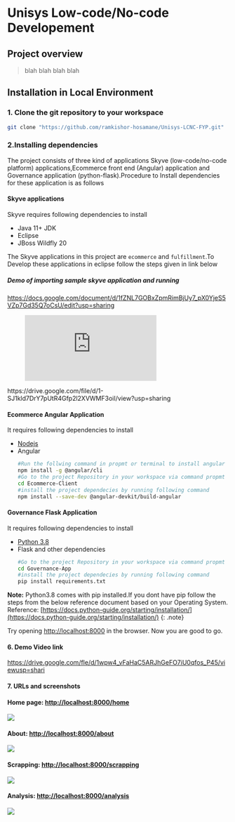# Unisys Low-code/No-code Developement

## Project overview
> blah blah blah blah 

## Installation in Local Environment
> 

### 1. Clone the git repository to your workspace
```bash
git clone "https://github.com/ramkishor-hosamane/Unisys-LCNC-FYP.git"

```

### 2.Installing  dependencies
The project consists of three kind of applications Skyve (low-code/no-code platform) applications,Ecommerce front end (Angular) application and Governance application (python-flask).Procedure to Install dependencies for these application is as follows 

#### Skyve applications
Skyve requires following dependencies to install
* Java 11+ JDK
* Eclipse
* JBoss Wildfly 20

The Skyve applications in this project are ```ecommerce``` and ```fulfillment```.To Develop these applications in eclipse follow the steps given in link below
##### Demo of importing sample skyve application and running 
https://docs.google.com/document/d/1fZNL7GOBxZpmRimBjUy7_pX0YjeS5VZp7Gd35Q7oCsU/edit?usp=sharing
<!-- blank line -->
<figure class="video_container">
  <iframe src="https://drive.google.com/file/d/0B6m34D8cFdpMZndKTlBRU0tmczg/preview" frameborder="0" allowfullscreen="true"> </iframe>
</figure>
<!-- blank line -->
https://drive.google.com/file/d/1-SJ1kld7DrY7pUtR4Gfp2l2XVWMF3oiI/view?usp=sharing

#### Ecommerce Angular Application 
It requires following dependencies to install
* [Nodejs](https://nodejs.org/en/)
* Angular
    ```bash
    #Run the follwing command in propmt or terminal to install angular
    npm install -g @angular/cli
    #Go to the project Repository in your workspace via command propmt or terminal 
    cd Ecommerce-Client
    #install the project dependecies by running following command
    npm install --save-dev @angular-devkit/build-angular
    ```

#### Governance Flask  Application 
It requires following dependencies to install
* [Python 3.8](https://www.python.org/downloads/)
* Flask and other dependencies
    ```bash
    #Go to the project Repository in your workspace via command propmt or terminal 
    cd Governance-App
    #install the project dependecies by running following command
    pip install requirements.txt
    ```


**Note:** Python3.8 comes with pip installed.If you dont have pip follow the steps from the below reference document based on your Operating System.
Reference: [https://docs.python-guide.org/starting/installation/](https://docs.python-guide.org/starting/installation/)
{: .note}

Try opening [http://localhost:8000](http://localhost:8000) in the browser.
Now you are good to go.


#### 6. Demo Video link
https://drive.google.com/fle/d/1wpw4_vFaHaC5ARJhGeFO7iU0qfos_P45/viewusp=shari

#### 7. URLs and screenshots
#### Home page: [http://localhost:8000/home](http://localhost:8000/home)
![](https://i.imgur.com/yZV7741.jpg)
#### About: [http://localhost:8000/about](http://localhost:8000/about)
![](https://i.imgur.com/WdfFPEv.jpg)
#### Scrapping: [http://localhost:8000/scrapping](http://localhost:8000/scrapping)
![](https://i.imgur.com/FKYRB49.jpg)
#### Analysis: [http://localhost:8000/analysis](http://localhost:8000/analysis)
![](https://i.imgur.com/cx746KF.jpg)

